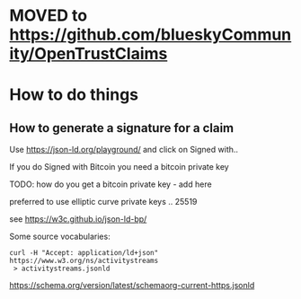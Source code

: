 
# MOVED to https://github.com/blueskyCommunity/OpenTrustClaims


# How to do things


## How to generate a signature for a claim

Use https://json-ld.org/playground/ and click on Signed with..

If you do Signed with Bitcoin you need a bitcoin private key

TODO: how do you get a bitcoin private key - add here

preferred to use elliptic curve private keys .. 25519

see https://w3c.github.io/json-ld-bp/

Some source vocabularies:

```
curl -H "Accept: application/ld+json" https://www.w3.org/ns/activitystreams
 > activitystreams.jsonld
```

https://schema.org/version/latest/schemaorg-current-https.jsonld
